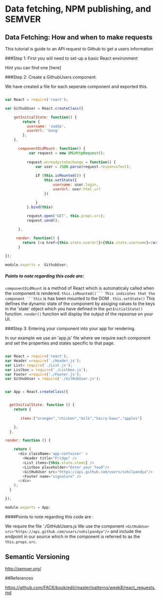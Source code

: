 # Data fetching, NPM publishing, and SEMVER

## Data Fetching: How and when to make requests

This tutorial is guide to an API request to Github to get a users information

###Step 1: First you will need to set-up a basic React environment

Hint  you can find one [here]

###Step 2: Create a GithubUsers component.

We have created a file for each seperate component and exported this.

```javascript 

var React = require('react');

var GithubUser = React.createClass({

	getInitialState: function() {
	    return {
	      username: 'vadda',
	      userUrl: 'bong'
	    };
	},

	  componentDidMount: function() {
	       var request = new XMLHttpRequest();
	     
	      request.onreadystatechange = function() {
	          var user = JSON.parse(request.responseText);
	        
	          if (this.isMounted()) {
	          	  this.setState({
	                  username: user.login,
	                  userUrl: user.html_url
	              })

	          }
	      }.bind(this)
	    
	      request.open('GET', this.props.src);
	      request.send();

	  },

     render: function() {
	    return (<a href={this.state.userUrl}>{this.state.username}</a>)
	  }

});
    
module.exports =  GithubUser;
```
##### Points to note regarding this code are:

```componentDidMount``` is a method of React which is automaticaly called when the component is rendered.
``this.isMounted()``` This indicates that the component ```this`` is has been mounted to the DOM . 
```this.setState()``` This defines the dynamic state of the component by assiging values to the keys in the 'state' object which you have defined in the ```getInitialState()``` function.
```render()``` function will display the output of the repsonse on your UI. 

###Step 3: Entering your component into your app for rendering. 

In our example we use an 'app.js' file where we require each component and set the properties and states specific to that page.  

```javascript

var React = require('react');
var Header =require('./Header.js');
var List= require('./List.js');
var Listbox = require('./Listbox.js');
var Footer =require('./Footer.js');
var GitHubUser = require('./GitHubUser.js');


var App = React.createClass({


  getInitialState: function () {
    return {
       
       items:["oranges","chicken","milk","hairy-baws","apples"]

    };
  },

render: function () {

    return (
      <div className='app-container' >
        <Header title="Fridge" />
        <List items={this.state.items} />
        <Listbox placeholder="Enter your food"/>
        <GitHubUser src="https://api.github.com/users/sohilpandya"/>
        <Footer name="signature" />
      </div>
    );
  }

});

module.exports = App;

```

####Points to note regarding this code are : 

We require the file './GitHubUsers.js
We use the component ```<GitHubUser src="https://api.github.com/users/sohilpandya"/>``` and include the endpoint in our source which in the component is referred to as the ```this.props.src```.






## Semantic Versioning

http://semver.org/

##References

https://github.com/FAC6/book/edit/master/patterns/week8/react_requests.md
